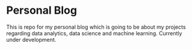 # Personal Blog
This is repo for my personal blog which is going to be about my projects regarding data analytics, data science and machine learning. Currently under development.
